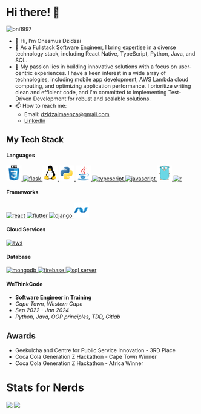 # Hi there! 👋
<p align="left"> <img src="https://komarev.com/ghpvc/?username=oni1997code&label=Profile%20views&color=0e75b6&style=flat" alt="oni1997" /> </p>

- 👋 Hi, I’m Onesmus Dzidzai
- 👀 As a Fullstack Software Engineer, I bring expertise in a diverse technology stack, including React Native, TypeScript, Python, Java, and SQL.
- 💞️ My passion lies in building innovative solutions with a focus on user-centric experiences. I have a keen interest in a wide array of technologies, including mobile app development, AWS Lambda cloud computing, and optimizing application performance. I prioritize writing clean and efficient code, and I'm committed to implementing Test-Driven Development for robust and scalable solutions.
- 📫 How to reach me:
  - Email: dzidzaimaenza@gmail.com
  - [LinkedIn](https://www.linkedin.com/in/onesmus-maenzani-se-100432252/)

## My Tech Stack

#### Languages
<p>
  <a href="https://www.w3schools.com/css/" target="_blank" rel="noreferrer">
    <img src="https://raw.githubusercontent.com/devicons/devicon/master/icons/css3/css3-original-wordmark.svg" alt="css3" width="40" height="40"/> </a>
  <a href="https://flask.palletsprojects.com/" target="_blank" rel="noreferrer">
    <img src="https://www.vectorlogo.zone/logos/pocoo_flask/pocoo_flask-icon.svg" alt="flask" width="40" height="40"/>
  </a>
  </a> <a href="https://www.linux.org/" target="_blank" rel="noreferrer">
    <img src="https://raw.githubusercontent.com/devicons/devicon/master/icons/linux/linux-original.svg" alt="linux" width="40" height="40"/>
  </a>
  <a href="https://www.python.org" target="_blank" rel="noreferrer">
    <img src="https://raw.githubusercontent.com/devicons/devicon/master/icons/python/python-original.svg" alt="python" width="40" height="40"/
  </a> 
  <a href="https://www.java.com" target="_blank" rel="noreferrer">
    <img src="https://raw.githubusercontent.com/devicons/devicon/master/icons/java/java-original.svg" alt="java" width="40" height="40"/>
  </a> 
  <a href="https://www.typescriptlang.org/" target="_blank" rel="noreferrer">
    <img src="https://upload.wikimedia.org/wikipedia/commons/thumb/4/4c/Typescript_logo_2020.svg/1200px-Typescript_logo_2020.svg.png" alt="typescript" width="40" height="40"/>
  </a> 
  <a href="https://www.javascript.com/" target="_blank" rel="noreferrer">
    <img src="https://upload.wikimedia.org/wikipedia/commons/6/6a/JavaScript-logo.png" alt="javascript" width="40" height="40"/>
  </a>
  <a href="https://golang.org/" target="_blank" rel="noreferrer">
    <img src="https://raw.githubusercontent.com/devicons/devicon/master/icons/go/go-original.svg" alt="go" width="40" height="40"/>
  </a>
  <a href="https://www.r-project.org/" target="_blank" rel="noreferrer">
    <img src="https://www.r-project.org/Rlogo.png" alt="r" width="40" height="40"/>
  </a>
</p>

#### Frameworks
<p>
  <a href="https://react.dev/" target="_blank" rel="noreferrer">
    <img src="https://upload.wikimedia.org/wikipedia/commons/thumb/a/a7/React-icon.svg/2300px-React-icon.svg.png" alt="react" width="50" height="40"/>
  </a>
  <a href="https://flutter.dev/" target="_blank" rel="noreferrer">
    <img src="https://storage.googleapis.com/cms-storage-bucket/4fd5520fe28ebf839174.svg" alt="flutter" width="40" height="40"/>
  </a>
  <a href="https://www.djangoproject.com/" target="_blank" rel="noreferrer">
    <img src="https://www.svgrepo.com/show/353657/django-icon.svg" alt="django" width="40" height="40"/>
  </a>
  <a href="https://dotnet.microsoft.com/apps/aspnet" target="_blank" rel="noreferrer">
    <img src="https://raw.githubusercontent.com/devicons/devicon/master/icons/dot-net/dot-net-original.svg" alt="asp.net" width="40" height="40"/>   </a>
</p>

#### Cloud Services
<p>
  <a href="https://aws.amazon.com/" target="_blank" rel="noreferrer">
    <img src="https://firebase.google.com/static/downloads/brand-guidelines/PNG/logo-logomark.png" alt="aws" width="30" height="40"/>
  </a>
</p>

#### Database
<p>
  <a href="https://www.mongodb.com/" target="_blank" rel="noreferrer">
    <img src="https://img.icons8.com/color/452/mongodb.png" alt="mongodb" width="40" height="40"/>
  </a>
  <a href="https://firebase.google.com/" target="_blank" rel="noreferrer">
    <img src="https://firebase.google.com/static/downloads/brand-guidelines/PNG/logo-logomark.png" alt="firebase" width="30" height="40"/> 
  </a>
  <a href="https://www.microsoft.com/en-us/sql-server" target="_blank" rel="noreferrer">
    <img src="https://img.icons8.com/color/452/microsoft-sql-server.png" alt="sql server" width="40" height="40"/>
  </a>
</p>

#### WeThinkCode
- **Software Engineer in Training**
- *Cape Town, Western Cape*
- *Sep 2022 - Jan 2024*
- *Python, Java, OOP principles, TDD, Gitlab*

## Awards
  - Geekulcha and Centre for Public Service Innovation - 3RD Place
  - Coca Cola Generation Z Hackathon - Cape Town Winner
  - Coca Cola Generation Z Hackathon - Africa Winner

# Stats for Nerds
<a href="https://github.com/anuraghazra/github-readme-stats">
  <img height=200 align="center" src="https://github-readme-stats.vercel.app/api?username=oni1997&count_private=true&theme=midnight-purple&show_icons=true" />
</a>
<a href="https://github.com/anuraghazra/github-readme-stats">
  <img height=200 align="center" src="https://github-readme-stats.vercel.app/api/top-langs/?username=oni1997&layout=compact&langs_count=8&theme=midnight-purple&card_width=320" />
</a>
